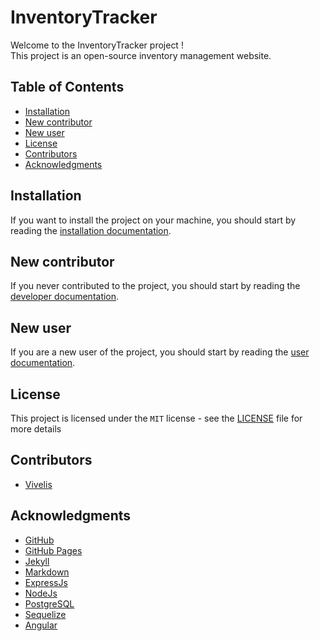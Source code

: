 <!-- SPDX-License-Identifier: MIT -->
<!-- omit in toc -->
# InventoryTracker

Welcome to the InventoryTracker project !  
This project is an open-source inventory management website.  

<!-- omit in toc -->
## Table of Contents

- [Installation](#installation)
- [New contributor](#new-contributor)
- [New user](#new-user)
- [License](#license)
- [Contributors](#contributors)
- [Acknowledgments](#acknowledgments)

## Installation

If you want to install the project on your machine, you should start by reading the [installation documentation](https://vivelis.github.io/InventoryTracker/installation_documentation/index.md).

## New contributor

If you never contributed to the project, you should start by reading the [developer documentation](dhttps://vivelis.github.io/InventoryTracker/developer_documentation/index.md).

## New user

If you are a new user of the project, you should start by reading the [user documentation](https://vivelis.github.io/InventoryTracker/user_documentation/index.md).

## License

This project is licensed under the ``MIT`` license - see the [LICENSE](LICENSE) file for more details

## Contributors

- [Vivelis](https://github.com/Vivelis)

## Acknowledgments

- [GitHub](https://github.com)
- [GitHub Pages](https://pages.github.com)
- [Jekyll](https://jekyllrb.com)
- [Markdown](https://daringfireball.net/projects/markdown)
- [ExpressJs](https://expressjs.com/fr/)
- [NodeJs](https://nodejs.org/en/)
- [PostgreSQL](https://www.postgresql.org/)
- [Sequelize](https://sequelize.org/)
- [Angular](https://angular.io/)
